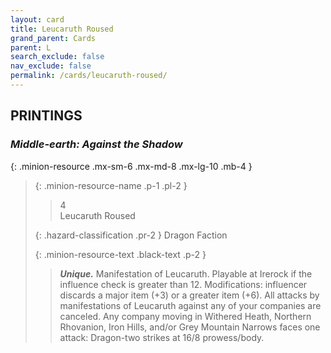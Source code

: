 ```yaml
---
layout: card
title: Leucaruth Roused
grand_parent: Cards
parent: L
search_exclude: false
nav_exclude: false
permalink: /cards/leucaruth-roused/
---
```


## PRINTINGS


### _Middle-earth: Against the Shadow_

{: .minion-resource .mx-sm-6 .mx-md-8 .mx-lg-10 .mb-4 }
> {: .minion-resource-name .p-1 .pl-2 }
> > <div class="hazard-mp">4</div>
> > <div class="card-name">Leucaruth Roused</div>
>
> {: .hazard-classification .pr-2 }
> Dragon Faction
>
> {: .minion-resource-text .black-text .p-2 }
> > _**Unique.**_ Manifestation of Leucaruth. Playable at Irerock if the influence check is greater than 12. Modifications: influencer discards a major item (+3) or a greater item (+6). All attacks by manifestations of Leucaruth against any of your companies are canceled. Any company moving in Withered Heath, Northern Rhovanion, Iron Hills, and/or Grey Mountain Narrows faces one attack: Dragon-two strikes at 16/8 prowess/body. 
> 
